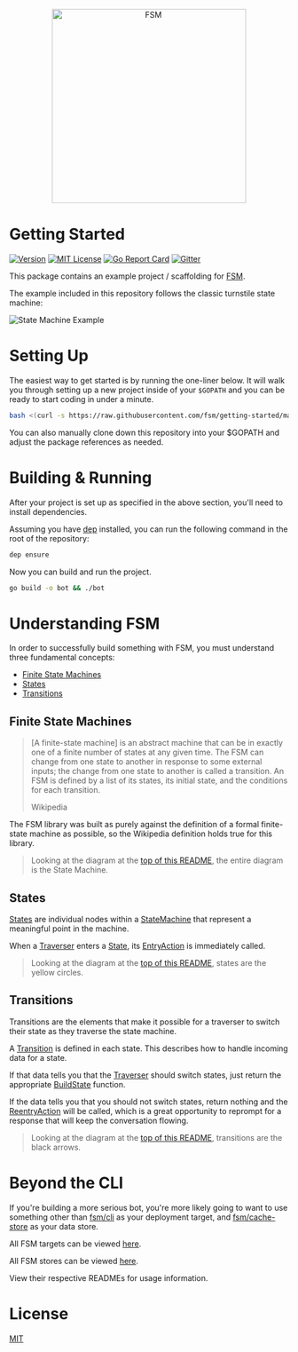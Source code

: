 <a href="https://github.com/fsm"><p align="center"><img src="https://user-images.githubusercontent.com/2105067/35464215-a014d512-02a9-11e8-8913-63a066f6064e.png" alt="FSM" width="350px" align="center;"/></p></a>

# Getting Started

[![Version](https://img.shields.io/github/tag/fsm/getting-started.svg)](https://github.com/fsm/getting-started/releases)
[![MIT License](https://img.shields.io/badge/License-MIT-blue.svg)](https://github.com/fsm/getting-started/blob/master/LICENSE.md)
[![Go Report Card](https://goreportcard.com/badge/github.com/fsm/getting-started)](https://goreportcard.com/report/github.com/fsm/getting-started)
[![Gitter](https://img.shields.io/gitter/room/nwjs/nw.js.svg)](https://gitter.im/fsm/Lobby)

This package contains an example project / scaffolding for [FSM](https://github.com/fsm/fsm).

The example included in this repository follows the classic turnstile state machine:

![State Machine Example](https://user-images.githubusercontent.com/2105067/35996819-8b99dcae-0ce5-11e8-8765-d63c9b070232.png)

# Setting Up

The easiest way to get started is by running the one-liner below. It will walk you through setting up a new project inside of your `$GOPATH` and you can be ready to start coding in under a minute.

```sh
bash <(curl -s https://raw.githubusercontent.com/fsm/getting-started/master/new-project.sh)
```

You can also manually clone down this repository into your $GOPATH and adjust the package references as needed.

# Building & Running

After your project is set up as specified in the above section, you'll need to install dependencies.

Assuming you have [dep](https://github.com/golang/dep) installed, you can run the following command in the root of the repository:

```sh
dep ensure
```

Now you can build and run the project.

```sh
go build -o bot && ./bot
```

# Understanding FSM

In order to successfully build something with FSM, you must understand three fundamental concepts:

- [Finite State Machines](#finite-state-machines)
- [States](#states)
- [Transitions](#transitions)

## Finite State Machines

> [A finite-state machine] is an abstract machine that can be in exactly one of a finite number of states at any given time. The FSM can change from one state to another in response to some external inputs; the change from one state to another is called a transition. An FSM is defined by a list of its states, its initial state, and the conditions for each transition.
>
> Wikipedia

The FSM library was built as purely against the definition of a formal finite-state machine as possible, so the Wikipedia definition holds true for this library.

> Looking at the diagram at the [top of this README](#getting-started), the entire diagram is the State Machine.

## States

[States](https://github.com/fsm/fsm/blob/master/fsm.go#L15-L21) are individual nodes within a [StateMachine](https://github.com/fsm/fsm/blob/master/fsm.go#L3-L4) that represent a meaningful point in the machine.

When a [Traverser](https://github.com/fsm/fsm/blob/master/fsm.go#L36-L47) enters a [State](https://github.com/fsm/fsm/blob/master/fsm.go#L15-L21), its [EntryAction](https://github.com/fsm/fsm/blob/master/fsm.go#L18) is immediately called.

> Looking at the diagram at the [top of this README](#getting-started), states are the yellow circles.

## Transitions

Transitions are the elements that make it possible for a traverser to switch their state as they traverse the state machine.

A [Transition](https://github.com/fsm/fsm/blob/master/fsm.go#L20) is defined in each state. This describes how to handle incoming data for a state.

If that data tells you that the [Traverser](https://github.com/fsm/fsm/blob/master/fsm.go#L36-L47) should switch states, just return the appropriate [BuildState](https://github.com/fsm/fsm/blob/master/fsm.go#L11-L13) function.

If the data tells you that you should not switch states, return nothing and the [ReentryAction](https://github.com/fsm/fsm/blob/master/fsm.go#L19) will be called, which is a great opportunity to reprompt for a response that will keep the conversation flowing.

> Looking at the diagram at the [top of this README](#getting-started), transitions are the black arrows.

# Beyond the CLI

If you're building a more serious bot, you're more likely going to want to use something other than [fsm/cli](https://github.com/fsm/cli) as your deployment target, and [fsm/cache-store](https://github.com/fsm/cache-store) as your data store.

All FSM targets can be viewed [here](https://github.com/search?q=topic%3Afsm-target+org%3Afsm&type=Repositories).

All FSM stores can be viewed [here](https://github.com/search?q=topic%3Afsm-store+org%3Afsm&type=Repositories).

View their respective READMEs for usage information.

# License

[MIT](LICENSE.md)
